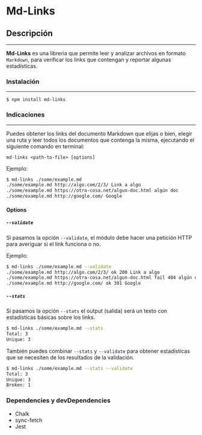# Md-Links

## Descripción
____
**Md-Links** es una libreria que permite leer y analizar archivos
en formato `Markdown`, para verificar los links que contengan y reportar
algunas estadísticas.

### Instalación
____

`$ npm install md-links`

### Indicaciones
____
Puedes obtener los links del documento Markdown que elijas o bien, elegir una ruta y leer todos los documentos que contenga la misma, ejecutando el siguiente comando en terminal:

`md-links <path-to-file> [options]`

Ejemplo:

```sh
$ md-links ./some/example.md
./some/example.md http://algo.com/2/3/ Link a algo
./some/example.md https://otra-cosa.net/algun-doc.html algún doc
./some/example.md http://google.com/ Google
```
#### Options

##### `--validate`

Si pasamos la opción `--validate`, el módulo debe hacer una petición HTTP para
averiguar si el link funciona o no. 

Ejemplo:

```sh
$ md-links ./some/example.md --validate
./some/example.md http://algo.com/2/3/ ok 200 Link a algo
./some/example.md https://otra-cosa.net/algun-doc.html fail 404 algún doc
./some/example.md http://google.com/ ok 301 Google
```
##### `--stats`

Si pasamos la opción `--stats` el output (salida) será un texto con estadísticas
básicas sobre los links.

```sh
$ md-links ./some/example.md --stats
Total: 3
Unique: 3
```

También puedes combinar `--stats` y `--validate` para obtener estadísticas que se
necesiten de los resultados de la validación.

```sh
$ md-links ./some/example.md --stats --validate
Total: 3
Unique: 3
Broken: 1
```
### Dependencies y devDependencies
* Chalk
* sync-fetch
* Jest
